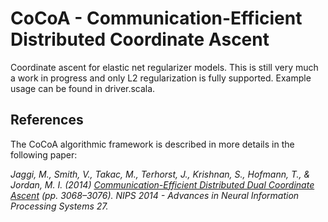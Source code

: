 # CoCoA - Communication-Efficient Distributed Coordinate Ascent

Coordinate ascent for elastic net regularizer models. This is still very much a work in progress and only L2
regularization is fully supported.
Example usage can be found in driver.scala.

## References
The CoCoA algorithmic framework is described in more details in the following paper:

_Jaggi, M., Smith, V., Takac, M., Terhorst, J., Krishnan, S., Hofmann, T., & Jordan, M. I. (2014) [Communication-Efficient Distributed Dual Coordinate Ascent](http://papers.nips.cc/paper/5599-communication-efficient-distributed-dual-coordinate-ascent) (pp. 3068–3076). NIPS 2014 - Advances in Neural Information Processing Systems 27._
